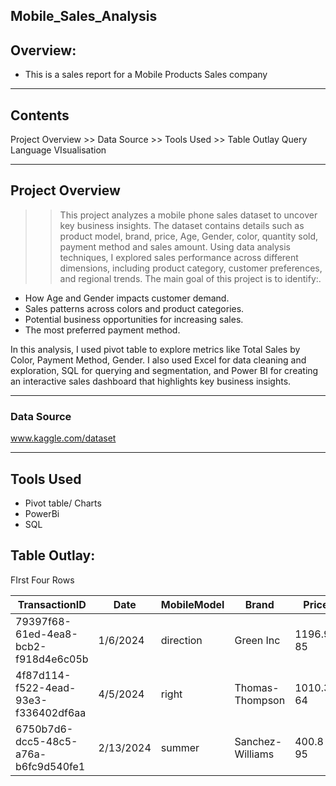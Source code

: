 ## Mobile_Sales_Analysis
## Overview:

+ This is a sales report for a Mobile Products Sales company 

___

## Contents

Project Overview >> Data Source >> Tools Used >> Table Outlay  Query Language  VIsualisation

---
## Project Overview

>> This project analyzes a mobile phone sales dataset to uncover key business insights. The dataset contains details such as product model, brand, price, Age, Gender, color, quantity sold, payment method and sales amount. Using data analysis techniques, I explored sales performance across different dimensions, including product category, customer preferences, and regional trends.
The main goal of this project is to identify:.
+ How Age and Gender impacts customer demand.
+ Sales patterns across colors and product categories.
+ Potential business opportunities for increasing sales.
+ The most preferred payment method.
  
In this analysis, I used pivot table to explore metrics like Total Sales by Color, Payment Method, Gender. I also used Excel for data cleaning and exploration, SQL for querying and segmentation, and Power BI for creating an interactive sales dashboard that highlights key business insights.

--- 
### Data Source
www.kaggle.com/dataset

---
## Tools Used
+ Pivot table/ Charts
+ PowerBi
+ SQL

## Table Outlay:
FIrst Four Rows

|TransactionID|	Date|	MobileModel|	Brand|	Price|	UnitsSold|	TotalRevenue|	CustomerAge|	CustomerGender|	Location|	PaymentMethod|
|-----|----|----|----|----|----|----|----|----|----|----|
|79397f68-61ed-4ea8-bcb2-f918d4e6c05b|	1/6/2024|	direction|	Green Inc|	1196.95	85|	28002.8	32|	Female|	Port Erik|	Online|	
|4f87d114-f522-4ead-93e3-f336402df6aa|	4/5/2024|	right|	Thomas-Thompson|	1010.34	64|	2378.82	55|	Female|	East Linda|	Credit Card|	
|6750b7d6-dcc5-48c5-a76a-b6fc9d540fe1|	2/13/2024|	summer|	Sanchez-Williams|	400.8	95|	31322.56	57|	Male|	East Angelicastad|	Online|


